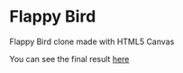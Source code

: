# Flappy Bird

Flappy Bird clone made with HTML5 Canvas

You can see the final result [here](https://luizfelipedasilva678.github.io/flappy-bird/)
